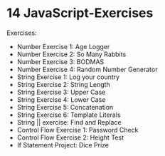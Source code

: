 # 14 JavaScript-Exercises
Exercises:
- Number Exercise 1: Age Logger
- Number Exercise 2: So Many Rabbits
- Number Exercise 3: BODMAS
- Number Exercise 4: Random Number Generator
- String Exercise 1: Log your country
- String Exercise 2: String Length
- String Exercise 3: Upper Case
- String Exercise 4: Lower Case
- String Exercise 5: Concatenation
- String Exercise 6: Template Literals
- String || exercise: Find and Replace
- Control Flow Exercise 1: Password Check
- Control Flow Exercise 2: Height Test
- If Statement Project: Dice Prize
